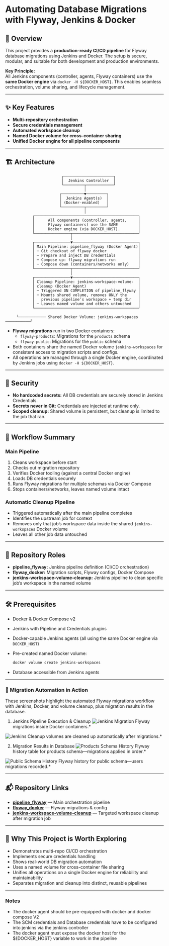 # Automating Database Migrations with Flyway, Jenkins & Docker

## 📌 Overview

This project provides a **production-ready CI/CD pipeline** for Flyway database migrations using Jenkins and Docker. The setup is secure, modular, and suitable for both development and production environments.

**Key Principle:**  
All Jenkins components (controller, agents, Flyway containers) use the **same Docker engine** via `docker -H ${DOCKER_HOST}`. This enables seamless orchestration, volume sharing, and lifecycle management.

---

## ✨ Key Features

- **Multi-repository orchestration**
- **Secure credentials management**
- **Automated workspace cleanup**
- **Named Docker volume for cross-container sharing**
- **Unified Docker engine for all pipeline components**

---

## 🏗 Architecture

```
                         ┌──────────────────────┐
                         │  Jenkins Controller  │
                         └─────────┬────────────┘
                                   │
                        ┌──────────▼─────────┐
                        │  Jenkins Agent(s)  │
                        │ (Docker-enabled)   │
                        └──────────┬─────────┘
                                   │
            ┌──────────────────────────────────────────────┐
            │      All components (controller, agents,     │
            │      Flyway containers) use the SAME         │
            │      Docker engine (via DOCKER_HOST).        │
            └────────────────┬─────────────────────────────┘
                             │
            ┌────────────────▼─────────────────────────────┐
            │ Main Pipeline: pipeline_flyway (Docker Agent)│
            │ ─ Git checkout of flyway_docker              │
            │ ─ Prepare and inject DB credentials          │
            │ ─ Compose up: flyway migrations run          │
            │ ─ Compose down (containers/networks only)    │
            └────────────────┬─────────────────────────────┘
                             │
            ┌────────────────▼─────────────────────────────┐
            │ Cleanup Pipeline: jenkins-workspace-volume-  │
            │ cleanup (Docker Agent)                       │
            │ ─ Triggered ON COMPLETION of pipeline_flyway │
            │ ─ Mounts shared volume, removes ONLY the     │
            │   previous pipeline’s workspace + temp dir   │
            │ ─ Leaves named volume and others untouched   │
            └──────────────────────────────────────────────┘

     └──────────── Shared Docker Volume: jenkins-workspaces ───────────┘
```

- **Flyway migrations** run in two Docker containers:
  - `flyway-products`: Migrations for the `products` schema
  - `flyway-public`: Migrations for the `public` schema
- Both containers share the named Docker volume `jenkins-workspaces` for consistent access to migration scripts and configs.
- All operations are managed through a single Docker engine, coordinated by Jenkins jobs using `docker -H ${DOCKER_HOST}`.

---

## 🔐 Security

- **No hardcoded secrets:** All DB credentials are securely stored in Jenkins Credentials.
- **Secrets never in Git:** Credentials are injected at runtime only.
- **Scoped cleanup:** Shared volume is persistent, but cleanup is limited to the job that ran.

---

## 🚀 Workflow Summary

### Main Pipeline

1. Cleans workspace before start
2. Checks out migration repository
3. Verifies Docker tooling (against a central Docker engine)
4. Loads DB credentials securely
5. Runs Flyway migrations for multiple schemas via Docker Compose
6. Stops containers/networks, leaves named volume intact

### Automatic Cleanup Pipeline

- Triggered automatically after the main pipeline completes
- Identifies the upstream job for context
- Removes only that job’s workspace data inside the shared `jenkins-workspaces` Docker volume
- Leaves all other job data untouched

---

## 📂 Repository Roles

- **pipeline_flyway:** Jenkins pipeline definition (CI/CD orchestration)
- **flyway_docker:** Migration scripts, Flyway configs, Docker Compose
- **jenkins-workspace-volume-cleanup:** Jenkins pipeline to clean specific job’s workspace in the named volume

---

## 🛠 Prerequisites

- Docker & Docker Compose v2
- Jenkins with Pipeline and Credentials plugins
- Docker-capable Jenkins agents (all using the same Docker engine via `DOCKER_HOST`)
- Pre-created named Docker volume:

  ```bash
  docker volume create jenkins-workspaces
  ```

- Database accessible from Jenkins agents

---
### 📸 Migration Automation in Action

These screenshots highlight the automated Flyway migrations workflow with Jenkins, Docker, and volume cleanup, plus migration results in the database.

1. Jenkins Pipeline Execution & Cleanup
![Jenkins Migration](screenshots\Running_Migrations.png) Flyway migrations inside Docker containers.*

![Jenkins Cleanup](screenshots\Removing_Containers.png) volumes are cleaned up automatically after migrations.*

2. Migration Results in Database
![Products Schema History](screenshots\Migration_complete_products.png) Flyway history table for products schema—migrations applied in order.*

![Public Schema History](screenshots\Migrations_complete_public.png) Flyway history for public schema—users migrations recorded.*



---

## 📬 Repository Links

- **[pipeline_flyway](https://github.com/karthik192000/pipeline_flyway.git)** — Main orchestration pipeline
- **[flyway_docker](https://github.com/karthik192000/flyway_docker.git)** — Flyway migrations & config
- **[jenkins-workspace-volume-cleanup](https://github.com/karthik192000/jenkins-workspace-volume-cleanup.git)** — Targeted workspace cleanup after migration job

---

## 🌟 Why This Project is Worth Exploring

- Demonstrates multi-repo CI/CD orchestration
- Implements secure credentials handling
- Shows real-world DB migration automation
- Uses a named volume for cross-container file sharing
- Unifies all operations on a single Docker engine for reliability and maintainability
- Separates migration and cleanup into distinct, reusable pipelines


---

### Notes

- The docker agent should be pre-equipped with docker and docker compose V2
- The SCM credentials and Database credentials have to be configured into jenkins via the jenkins controller
- The docker agent must expose the docker host for the ${DOCKER_HOST} variable to work in the pipeline


